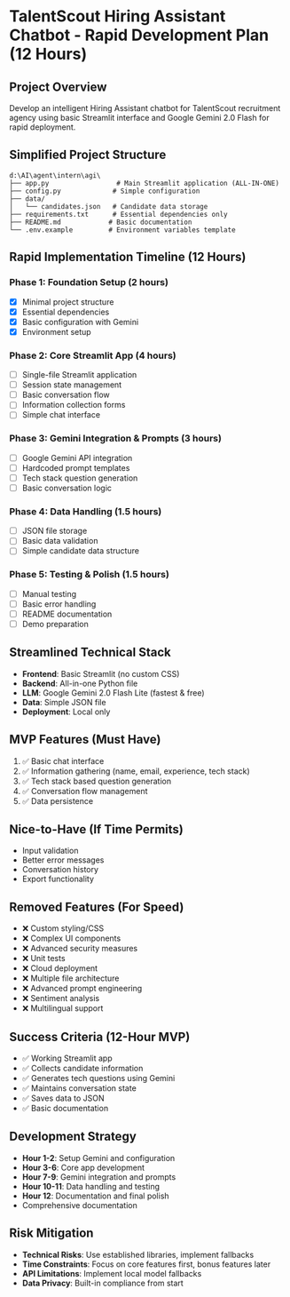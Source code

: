 # TalentScout Hiring Assistant Chatbot - Rapid Development Plan (12 Hours)

## Project Overview
Develop an intelligent Hiring Assistant chatbot for TalentScout recruitment agency using basic Streamlit interface and Google Gemini 2.0 Flash for rapid deployment.

## Simplified Project Structure
```
d:\AI\agent\intern\agi\
├── app.py                 # Main Streamlit application (ALL-IN-ONE)
├── config.py             # Simple configuration
├── data/
│   └── candidates.json   # Candidate data storage
├── requirements.txt      # Essential dependencies only
├── README.md            # Basic documentation
└── .env.example         # Environment variables template
```

## Rapid Implementation Timeline (12 Hours)

### Phase 1: Foundation Setup (2 hours)
- [x] Minimal project structure
- [x] Essential dependencies
- [x] Basic configuration with Gemini
- [x] Environment setup

### Phase 2: Core Streamlit App (4 hours)
- [ ] Single-file Streamlit application
- [ ] Session state management
- [ ] Basic conversation flow
- [ ] Information collection forms
- [ ] Simple chat interface

### Phase 3: Gemini Integration & Prompts (3 hours)
- [ ] Google Gemini API integration
- [ ] Hardcoded prompt templates
- [ ] Tech stack question generation
- [ ] Basic conversation logic

### Phase 4: Data Handling (1.5 hours)
- [ ] JSON file storage
- [ ] Basic data validation
- [ ] Simple candidate data structure

### Phase 5: Testing & Polish (1.5 hours)
- [ ] Manual testing
- [ ] Basic error handling
- [ ] README documentation
- [ ] Demo preparation

## Streamlined Technical Stack
- **Frontend**: Basic Streamlit (no custom CSS)
- **Backend**: All-in-one Python file
- **LLM**: Google Gemini 2.0 Flash Lite (fastest & free)
- **Data**: Simple JSON file
- **Deployment**: Local only

## MVP Features (Must Have)
1. ✅ Basic chat interface
2. ✅ Information gathering (name, email, experience, tech stack)
3. ✅ Tech stack based question generation
4. ✅ Conversation flow management
5. ✅ Data persistence

## Nice-to-Have (If Time Permits)
- Input validation
- Better error messages
- Conversation history
- Export functionality

## Removed Features (For Speed)
- ❌ Custom styling/CSS
- ❌ Complex UI components
- ❌ Advanced security measures
- ❌ Unit tests
- ❌ Cloud deployment
- ❌ Multiple file architecture
- ❌ Advanced prompt engineering
- ❌ Sentiment analysis
- ❌ Multilingual support

## Success Criteria (12-Hour MVP)
- ✅ Working Streamlit app
- ✅ Collects candidate information
- ✅ Generates tech questions using Gemini
- ✅ Maintains conversation state
- ✅ Saves data to JSON
- ✅ Basic documentation

## Development Strategy
- **Hour 1-2**: Setup Gemini and configuration
- **Hour 3-6**: Core app development
- **Hour 7-9**: Gemini integration and prompts
- **Hour 10-11**: Data handling and testing
- **Hour 12**: Documentation and final polish
- Comprehensive documentation

## Risk Mitigation
- **Technical Risks**: Use established libraries, implement fallbacks
- **Time Constraints**: Focus on core features first, bonus features later
- **API Limitations**: Implement local model fallbacks
- **Data Privacy**: Built-in compliance from start
